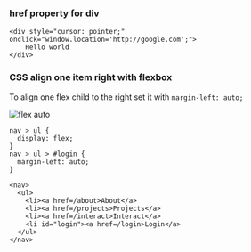 ### href property for div
```
<div style="cursor: pointer;" onclick="window.location='http://google.com';">
    Hello world
</div>
```


### CSS align one item right with flexbox

To align one flex child to the right set it with `margin-left: auto;`

![flex auto](https://user-images.githubusercontent.com/16288226/51912209-bd397900-23f9-11e9-8965-ca493b373ac5.PNG)

```
nav > ul {
  display: flex;
}
nav > ul > #login {
  margin-left: auto;
}
```

```
<nav>
  <ul>
    <li><a href=/about>About</a>
    <li><a href=/projects>Projects</a>
    <li><a href=/interact>Interact</a>
    <li id="login"><a href=/login>Login</a>
  </ul>
</nav>
```
